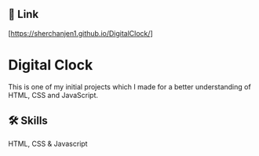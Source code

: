 
## 🔗 Link
 [https://sherchanjen1.github.io/DigitalClock/]

# Digital Clock

This is one of my initial projects which I made for a better understanding of HTML, CSS and JavaScript.


## 🛠 Skills
HTML, CSS & Javascript

